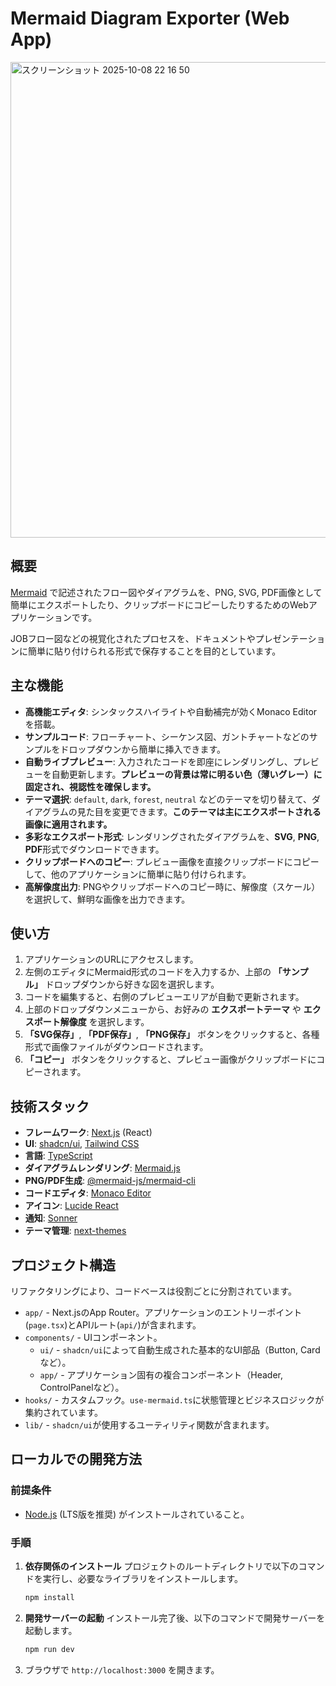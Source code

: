 # Mermaid Diagram Exporter (Web App)
<img width="1336" height="761" alt="スクリーンショット 2025-10-08 22 16 50" src="https://github.com/user-attachments/assets/da925cd8-0ba9-4e12-8d3a-4257ca178de8" />

## 概要

[Mermaid](https://mermaid-js.github.io/mermaid/#/) で記述されたフロー図やダイアグラムを、PNG, SVG, PDF画像として簡単にエクスポートしたり、クリップボードにコピーしたりするためのWebアプリケーションです。

JOBフロー図などの視覚化されたプロセスを、ドキュメントやプレゼンテーションに簡単に貼り付けられる形式で保存することを目的としています。

## 主な機能

- **高機能エディタ**: シンタックスハイライトや自動補完が効くMonaco Editorを搭載。
- **サンプルコード**: フローチャート、シーケンス図、ガントチャートなどのサンプルをドロップダウンから簡単に挿入できます。
- **自動ライブプレビュー**: 入力されたコードを即座にレンダリングし、プレビューを自動更新します。**プレビューの背景は常に明るい色（薄いグレー）に固定され、視認性を確保します。**
- **テーマ選択**: `default`, `dark`, `forest`, `neutral` などのテーマを切り替えて、ダイアグラムの見た目を変更できます。**このテーマは主にエクスポートされる画像に適用されます。**
- **多彩なエクスポート形式**: レンダリングされたダイアグラムを、**SVG**, **PNG**, **PDF**形式でダウンロードできます。
- **クリップボードへのコピー**: プレビュー画像を直接クリップボードにコピーして、他のアプリケーションに簡単に貼り付けられます。
- **高解像度出力**: PNGやクリップボードへのコピー時に、解像度（スケール）を選択して、鮮明な画像を出力できます。

## 使い方

1. アプリケーションのURLにアクセスします。
2. 左側のエディタにMermaid形式のコードを入力するか、上部の **「サンプル」** ドロップダウンから好きな図を選択します。
3. コードを編集すると、右側のプレビューエリアが自動で更新されます。
4. 上部のドロップダウンメニューから、お好みの **エクスポートテーマ** や **エクスポート解像度** を選択します。
5. **「SVG保存」**, **「PDF保存」**, **「PNG保存」** ボタンをクリックすると、各種形式で画像ファイルがダウンロードされます。
6. **「コピー」** ボタンをクリックすると、プレビュー画像がクリップボードにコピーされます。

## 技術スタック

- **フレームワーク**: [Next.js](https://nextjs.org/) (React)
- **UI**: [shadcn/ui](https://ui.shadcn.com/), [Tailwind CSS](https://tailwindcss.com/)
- **言語**: [TypeScript](https://www.typescriptlang.org/)
- **ダイアグラムレンダリング**: [Mermaid.js](https://mermaid-js.github.io/mermaid/#/)
- **PNG/PDF生成**: [@mermaid-js/mermaid-cli](https://github.com/mermaid-js/mermaid-cli)
- **コードエディタ**: [Monaco Editor](https://microsoft.github.io/monaco-editor/)
- **アイコン**: [Lucide React](https://lucide.dev/)
- **通知**: [Sonner](https://sonner.emilkowal.ski/)
- **テーマ管理**: [next-themes](https://github.com/pacocoursey/next-themes)

## プロジェクト構造

リファクタリングにより、コードベースは役割ごとに分割されています。

- `app/` - Next.jsのApp Router。アプリケーションのエントリーポイント(`page.tsx`)とAPIルート(`api/`)が含まれます。
- `components/` - UIコンポーネント。
  - `ui/` - `shadcn/ui`によって自動生成された基本的なUI部品（Button, Cardなど）。
  - `app/` - アプリケーション固有の複合コンポーネント（Header, ControlPanelなど）。
- `hooks/` - カスタムフック。`use-mermaid.ts`に状態管理とビジネスロジックが集約されています。
- `lib/` - `shadcn/ui`が使用するユーティリティ関数が含まれます。

## ローカルでの開発方法

### 前提条件

- [Node.js](https://nodejs.org/) (LTS版を推奨) がインストールされていること。

### 手順

1.  **依存関係のインストール**
    プロジェクトのルートディレクトリで以下のコマンドを実行し、必要なライブラリをインストールします。
    ```bash
    npm install
    ```

2.  **開発サーバーの起動**
    インストール完了後、以下のコマンドで開発サーバーを起動します。
    ```bash
    npm run dev
    ```

3.  ブラウザで `http://localhost:3000` を開きます。



